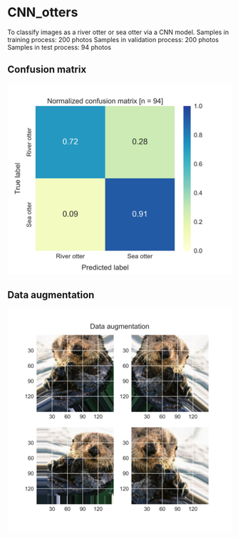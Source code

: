 # CNN_otters
To classify images as a river otter or sea otter via a CNN model.
Samples in training process: 200 photos
Samples in validation process: 200 photos
Samples in test process: 94 photos

## Confusion matrix
<img src="Confusion_matrix.jpg">

## Data augmentation
<img src="otter_newImg_20200104230926.jpg">
